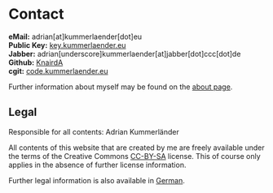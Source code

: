 # Contact

**eMail:** adrian[at]kummerlaender[dot]eu  
**Public Key:** [key.kummerlaender.eu](https://key.kummerlaender.eu)  
**Jabber:** adrian[underscore]kummerlaender[at]jabber[dot]ccc[dot]de  
**Github:** [KnairdA](https://github.com/KnairdA)  
**cgit:** [code.kummerlaender.eu](https://code.kummerlaender.eu)

Further information about myself may be found on the [about page](/page/about).

## Legal

Responsible for all contents: Adrian Kummerländer

All contents of this website that are created by me are freely available under the terms of the Creative Commons [CC-BY-SA] license. This of course only applies in the absence of further license information.

Further legal information is also available in [German].

[eurid.eu]: http://www.eurid.eu/en/whois-search
[CC-BY-SA]: http://creativecommons.org/licenses/by-sa/3.0/
[German]: /page/impressum
